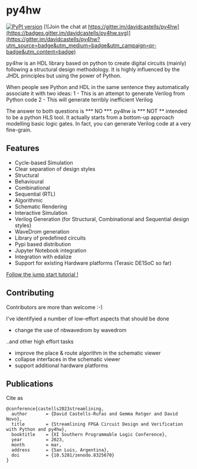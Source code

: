 # py4hw

[![PyPI version](https://badge.fury.io/py/py4hw.svg)](https://badge.fury.io/py/py4hw)
[![Join the chat at https://gitter.im/davidcastells/py4hw](https://badges.gitter.im/davidcastells/py4hw.svg)](https://gitter.im/davidcastells/py4hw?utm_source=badge&utm_medium=badge&utm_campaign=pr-badge&utm_content=badge)

py4hw is an HDL library based on python to create digital circuits (mainly) following a structural design methodology. 
It is highly influenced by the JHDL principles but using the power of Python.

When people see Python and HDL in the same sentence they automatically associate it with two ideas:
1 - This is an attempt to generate Verilog from Python code
2 - This will generate terribly inefficient Verilog

The answer to both questions is *** NO ***.
py4hw is *** NOT ** intended to be a python HLS tool. It actually starts from a bottom-up approach modelling basic logic gates.
In fact, you can generate Verilog code at a very fine-grain.
 
## Features ##

- Cycle-based Simulation
- Clear separation of design styles 
-  Structural
-  Behavioural
-   Combinational
-   Sequential (RTL)
-   Algorithmic
- Schematic Rendering
- Interactive Simulation
- Verilog Generation (for Structural, Combinational and Sequential design styles)
- WaveDrom generation
- Library of predefined circuits
- Pypi based distribution
- Jupyter Notebook integration
- Integration with edalize
- Support for existing Hardware platforms (Terasic DE1SoC so far)


[Follow the jump start tutorial !](tutorial/README.md)


## Contributing ##

Contributors are more than welcome :-)

I've identifyied a number of low-effort aspects that should be done

- change the use of nbwavedrom by wavedrom

..and other high effort tasks

- improve the place & route algorithm in the schematic viewer
- collapse interfaces in the schematic viewer
- support additional hardware platforms 


## Publications ##

Cite as
```
@conference{castells2023streamlining,
  author       = {David Castells-Rufas and Gemma Rotger and David Novo},
  title        = {Streamlining FPGA Circuit Design and Verification with Python and py4hw},
  booktitle    = {XI Southern Programmable Logic Conference},
  year         = 2023,
  month        = mar,
  address      = {San Luis, Argentina},
  doi          = {10.5281/zenodo.8325670}
}
```
